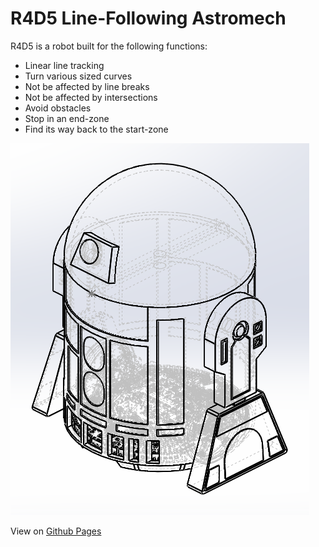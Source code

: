 # R4D5 Line-Following Astromech

R4D5 is a robot built for the following functions:
- Linear line tracking
- Turn various sized curves
- Not be affected by line breaks
- Not be affected by intersections
- Avoid obstacles
- Stop in an end-zone
- Find its way back to the start-zone

![Book logo](/docs/assets/assembly-isometric.png)

View on [Github Pages](https://Ayush17318.github.io/line-follower/)
